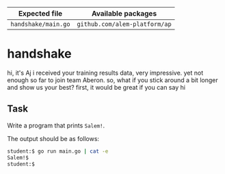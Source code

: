 | Expected file       | Available packages            |
| ------------------- | ----------------------------- |
| `handshake/main.go` | `github.com/alem-platform/ap` |

# handshake

<p data-story-username="a-J-nx">hi, it's Aj
i received your training results data, very impressive.
yet not enough so far to join team Aberon.
so, what if you stick around a bit longer and show us your best?
first, it would be great if you can say hi</p>

## Task

Write a program that prints `Salem!`.

The output should be as follows:

```sh
student:$ go run main.go | cat -e
Salem!$
student:$
```
